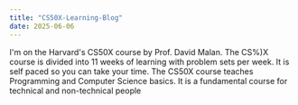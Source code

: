 ```yaml
---
title: "CS50X-Learning-Blog"
date: 2025-06-06
---
```


I'm on the Harvard's CS50X course by Prof. David Malan.
The CS%)X course is divided into 11 weeks of learning with problem sets per week. It is self paced so you can take your time.
The CS50X course teaches Programming and Computer Science basics. It is a fundamental course for technical and non-technical people
